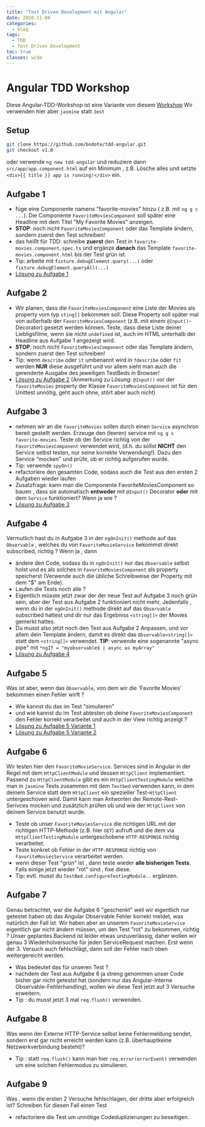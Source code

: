```yaml
---
title: "Test Driven Development mit Angular"
date: 2020-11-08 
categories:
  - blog
tags:
  - TDD
  - Test Driven Development
toc: true
classes: wide
---
```

# Angular TDD Workshop
Diese Angular-TDD-Workshop ist eine Variante von diesem [Workshop](https://itnext.io/test-driven-development-in-an-angular-world-92c0c42a54d0)
Wir verwenden hier aber `jasmine` statt `Jest`
## Setup
```bash
git clone https://github.com/bodote/tdd-angular.git
git checkout v1.0
```
oder verwende `ng new tdd-angular` und reduziere dann `src/app/app.component.html` auf ein Minimum , z.B. Lösche alles und setzte  `<div>{{ title }} app is running!</div>` ein.

## Aufgabe 1
* füge eine Componente namens "favorite-movies" hinzu ( z.B. mit `ng g c ...`). Die Componente `FavoriteMoviesComponent` soll später eine Headline mit dem Titel "My Favorite Movies" anzeigen. 
* **STOP**: noch nicht `FavoriteMoviesComponent` oder das Template ändern, sondern zuerst den Test schreiben!
* das heißt für TDD:  schreibe **zuerst** den Test  in `favorite-movies.component.spec.ts` und ergänze **danach** das Template `favorite-movies.component.html` bis der Test grün ist.
* Tip: arbeite mit `fixture.debugElement.query(...)` oder `fixture.debugElement.queryAll(...)`
* [Lösung zu Aufgabe 1](https://github.com/bodote/tdd-angular/tree/v1.1)

## Aufgabe 2
* Wir planen, dass die `FavoriteMoviesComponent`  eine Liste der Movies als property vom typ `sting[]` bekommen soll. Diese Property soll später mal von außerhalb der  `FavoriteMoviesComponent` (z.B. mit einem `@Input()`-Decorator) gesetzt werden können. Teste, dass diese Liste deiner Liebligsfilme, wenn sie nicht `undefined` ist, auch im HTML unterhalb der Headline aus Aufgabe 1 angezeigt wird.
* **STOP**: noch nicht `FavoriteMoviesComponent` oder das Template ändern, sondern zuerst den Test schreiben!
* Tip: wenn  `describe` oder `it` umbenannt wird in  `fdescribe` oder `fit`  werden  **NUR** diese ausgeführt und vor allem sieht man auch die gerenderte Ausgabe des jeweiligen TestBeds in Browser!
* [Lösung zu Aufgabe 2](https://github.com/bodote/tdd-angular/tree/v1.2) (Anmerkung zu Lösung: `@Input()` vor der `favoriteMovies` property der Klasse `FavoriteMoviesComponent` ist für den Unittest unnötig, geht auch ohne, stört aber auch nicht) 

## Aufgabe 3
* nehmen wir an die `favoriteMovies` sollen durch einen `Service` asynchron bereit gestellt werden. Erzeuge den (leeren) service mit `ng g s favorite-movies`. Teste ob der Service richtig von der `FavoriteMoviesComponent` verwendet wird, (d.h. du sollst **NICHT** den Service selbst testen, nur seine korrekte Verwendung!). Dazu den Service "mocken" und prüfe, ob er richtig aufgerufen wurde. 
* Tip: verwende `spyOn()`
* refactoriere den gesamten Code, sodass auch die Test aus den ersten 2 Aufgaben wieder laufen
* Zusatzfrage: kann man die Componente FavoriteMoviesComponent so bauen , dass sie automatisch **entweder** mit `@Input()` Decorator **oder** mit dem `Service` funktioniert? Wenn ja wie ?
* [Lösung zu Aufgabe 3](https://github.com/bodote/tdd-angular/tree/v1.3)

## Aufgabe 4
Vermutlich hast du in Aufgabe 3 in der `ngOnInit()` methode auf das `Observable` , welches du von `FavoriteMovieService` bekommst direkt subscribed, richtig ?
Wenn ja , dann 
* ändere den Code, sodass du in `ngOnInit()` nur das `Observable` selbst holst und es als solches in `FavoriteMoviesComponent` als property speicherst (Verwende auch die übliche Schreibweise der Property mit dem "$" am Ende). 
* Laufen die Tests noch alle ?
* Eigentlich müsste jetzt zwar der der neue Test auf Aufgabe 3 noch grün sein, aber der Test aus Aufgabe 2 funktioniert nicht mehr, Jedenfalls , wenn du in der `ngOnInit()` methode direkt auf das `Observable` subscribed hattest und dir nur das Ergebniss `<string[]>` der Movies gemerkt hattes. 
* Du musst also jetzt noch den Test aus Aufgabe 2 Anpassen, und vor allem dein Template ändern, damit es direkt das `Observable<string[]>`  statt dem `<string[]>` verwendet. **TIP**: verwende eine sogenannte "async pipe" mit `*ngIf = "myobservable$ | async as myArray"`
* [Lösung zu Aufgabe 4](https://github.com/bodote/tdd-angular/tree/v1.4)
## Aufgabe 5
Was ist aber, wenn das `Observable`, von dem wir die 'Favorite Movies' bekommen einen Fehler wirft ?
* Wie kannst du das im Test "simulieren" 
* und wie kannst du im Test abtesten ob deine `FavoriteMoviesComponent` den Fehler korrekt verarbeitet und auch in der View richtig anzeigt ?
* [Lösung zu Aufgabe 5 Variante 1](https://github.com/bodote/tdd-angular/tree/v1.5.1)
* [Lösung zu Aufgabe 5 Variante 2](https://github.com/bodote/tdd-angular/tree/v1.5.2)

## Aufgabe 6
Wir testen hier den `FavoriteMovieService`. Services sind in Angular in der Regel mit dem `HttpClientModule` und dessen `HttpClient` implementiert. Passend zu `HttpClientModule` gibt es ein `HttpClientTestingModule` welche man in `jasmine` Tests zusammen mit dem `Testbed` verwenden kann, in dem deinem Service statt dem `HttpClient` ein spezieller Test-`HttpClient` untergeschoven wird. Damit kann man Antworten der Remote-Rest-Serivces mocken und zusätzlich prüfen ob und wie der `HttpClient` von deinem Service benutzt wurde.
* Teste ob unser `FavoriteMoviesService` die richtigen URL mit der richtigen HTTP-Methode (z.B. hier `GET`) aufruft und die dem via `HttpClientTestingModule` untergeschobene `HTTP-RESPONSE` richtig verarbeitet. 
* Teste konkret ob Fehler in der `HTTP-RESPONSE` richtig von `FavoriteMoviesService` verarbeitet werden.
* wenn dieser Test "grün" ist , dann teste wieder **alle bisherigen Tests**. Falls einige jetzt wieder "rot" sind , fixe diese. 
* Tip: evtl. musst du `TestBed.configureTestingModule..` ergänzen.

## Aufgabe 7
Genau betrachtet, war die Aufgabe 6 "geschenkt" weil wir eigentlich nur getestet haben ob das Angular Observable Fehler korrekt meldet, was natürlich der Fall ist. Wir haben aber an unserem `FavoriteMovieService` eigentlich gar nicht ändern müssen, um den Test "rot" zu bekommen, richtig ?
Unser geplantes Backend ist leider etwas unzuverlässig, daher wollen wir genau 3 Wiederholversuche für jeden ServiceRequest machen. Erst wenn der 3. Versuch auch fehlschlägt, dann soll der Fehler nach oben weitergereicht werden.
* Was bedeutet das für unseren Test ? 
* nachdem der Test aus Aufgabe 6 ja streng genommen unser Code bisher gar nicht getestst hat (sondern nur das Angular-Interne Observable-Fehlerhandling), wollen wir diese Test jetzt auf 3 Versuche erweitern. 
* Tip : du musst jetzt 3 mal  `req.flush()` verwenden.

## Aufgabe 8
Was wenn der Externe HTTP-Service selbst keine Fehlermeldung sendet, sondern erst gar nicht erreicht werden kann (z.B. überhauptkeine Netzwerkverbindung besteht)?
* Tip : statt `req.flush()` kann man hier `req.error(errorEvent)` verwenden um eine solchen Fehlermodus zu simulieren.

## Aufgabe 9
Was , wenn die ersten 2 Versuche fehlschlagen, der dritte aber erfolgreich ist? Schreiben für diesen Fall einen Test
* refactoriere die Test um unnötige Codeduplizierungen zu beseitigen.


